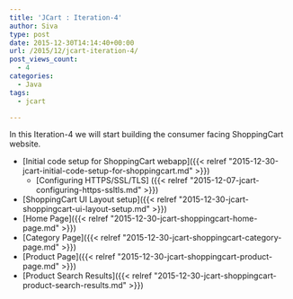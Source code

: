 ```yaml
---
title: 'JCart : Iteration-4'
author: Siva
type: post
date: 2015-12-30T14:14:40+00:00
url: /2015/12/jcart-iteration-4/
post_views_count:
  - 4
categories:
  - Java
tags:
  - jcart

---
```

In this Iteration-4 we will start building the consumer facing ShoppingCart website.

  * [Initial code setup for ShoppingCart webapp]({{< relref "2015-12-30-jcart-initial-code-setup-for-shoppingcart.md" >}})  
      * [Configuring HTTPS/SSL/TLS] ({{< relref "2015-12-07-jcart-configuring-https-ssltls.md" >}})
  * [ShoppingCart UI Layout setup]({{< relref "2015-12-30-jcart-shoppingcart-ui-layout-setup.md" >}}) 
  * [Home Page]({{< relref "2015-12-30-jcart-shoppingcart-home-page.md" >}}) 
  * [Category Page]({{< relref "2015-12-30-jcart-shoppingcart-category-page.md" >}}) 
  * [Product Page]({{< relref "2015-12-30-jcart-shoppingcart-product-page.md" >}}) 
  * [Product Search Results]({{< relref "2015-12-30-jcart-shoppingcart-product-search-results.md" >}})
